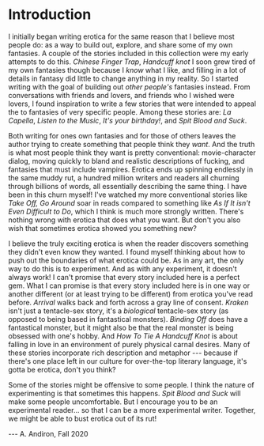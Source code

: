 
# Introduction

I initially began writing erotica for the same reason that I believe
most people do: as a way to build out, explore, and share some of my own
fantasies. A couple of the stories included in this collection were my
early attempts to do this. 
_Chinese Finger Trap_, _Handcuff knot_
I soon grew tired of my own fantasies though because I _know_ what I like, and
filling in a lot of details in fantasy did little to change anything in my
reality. So I started writing with the goal of building out _other people's_
fantasies instead. From conversations with friends and lovers, and friends who
I wished were lovers, I found inspiration to write a few stories that were
intended to appeal the to fantasies of very specific people. Among these
stories are: _La Capella_, _Listen to the Music_, _It's your birthday!_, and
_Spit Blood and Suck_.

Both writing for ones own fantasies and for those of others leaves the
author trying to create something that people think they _want_. And
the truth is what most people think they want is pretty conventional:
movie-character dialog, moving quickly to bland and realistic
descriptions of fucking, and fantasies that must include vampires.
Erotica ends up spinning endlessly in the same muddy rut, a hundred
million writers and readers all churning through billions of words, all
essentially describing the same thing. I have been in this churn myself!
I've watched my more conventional stories like _Take Off, Go Around_
soar in reads compared to something like _As If It isn't Even Difficult
to Do_, which I think is much more strongly written. There's nothing
wrong with erotica that does what you want. But don't you also wish that
sometimes erotica showed you something new?

I believe the truly exciting erotica is when the reader discovers
something they didn't even know they wanted. I found myself thinking
about how to push out the boundaries of what erotica could be. As in
any art, the only way to do this is to experiment. And as with any
experiment, it doesn't always work! I can't promise that every story
included here is a perfect gem. What I can promise is that every story
included here is in one way or another different (or at least trying to
be different) from erotica you've read before. _Arrival_ walks back and
forth across a gray line of consent. _Kraken_ isn't just a tentacle-sex
story, it's a _biological_ tentacle-sex story (as opposed to being based
in fantastical monsters). _Binding Off_ does have a fantastical
monster, but it might also be that the real monster is being obsessed
with one's hobby. And _How To Tie A Handcuff Knot_ is about falling in
love in an environment of purely physical carnal desires. Many of these
stories incorporate rich description and metaphor --- because if
there's one place left in our culture for over-the-top literary
language, it's gotta be erotica, don't you think?

Some of the stories might be offensive to some people. I think the
nature of experimenting is that sometimes this happens. _Spit Blood and Suck_ 
will make some people uncomfortable. But I encourage you to
be an experimental reader... so that I can be a more experimental
writer. Together, we might be able to bust erotica out of its rut!

--- A. Andiron, Fall 2020
